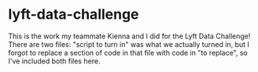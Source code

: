 # lyft-data-challenge
This is the work my teammate Kienna and I did for the Lyft Data Challenge!
There are two files: "script to turn in" was what we actually turned in, 
but I forgot to replace a section of code in that file with code in "to replace", so I've included both files here.
